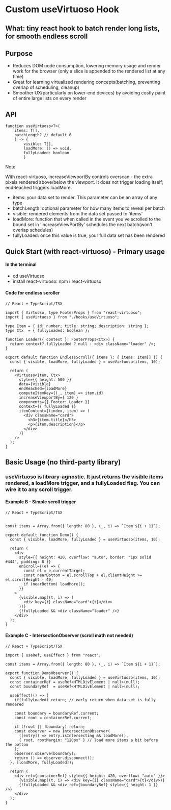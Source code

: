# Custom useVirtuoso Hook

## What: tiny react hook to batch render long lists, for smooth endless scroll

## Purpose 
- Reduces DOM node consumption, lowering memory usage and render work for the browser (only a slice is appended to the rendered list at any time)
- Great for learning virtualized rendering concepts(batching, preventing overlap of scheduling, cleanup)
- Smoother UX(particularly on lower-end devices) by avoiding costly paint of entire large lists on every render

## API 

```
function useVirtuoso<T>(
    items: T[], 
    batchLength? // default 6
    ) -> { 
        visible: T[], 
        loadMore: () => void, 
        fullyLoaded: boolean 
        }
```
>[!NOTE] 
>With react-virtuoso, increaseViewportBy controls overscan - the extra pixels rendered above/below the viewport. 
>It does not trigger loading itself; endReached triggers loadMore.


- items: your data set to render. This parameter can be an array of any type
- batchLength: optional parameter for how many items to reveal per batch
- visible: rendered elements from the data set passed to 'items'
- loadMore: function that when called in the event you've scrolled to the bound set in 'increaseViewPortBy' 
schedules the next batch(won't overlap schedules)
- fullyLoaded: once this value is true, your full data set has been rendered

## Quick Start (with react-virtuoso) - Primary usage

#### In the terminal
- cd useVirtuoso
- install react-virtuoso: npm i react-virtuoso

#### Code for endless scroller
```
// React + TypeScript/TSX

import { Virtuoso, type FooterProps } from "react-virtuoso";
import { useVirtuoso } from "./hooks/useVirtuoso";

type Item = { id: number; title: string; description: string };
type Ctx  = { fullyLoaded: boolean };

function Loader({ context }: FooterProps<Ctx>) {
  return context?.fullyLoaded ? null : <div className="loader" />;
}

export default function EndlessScroll({ items }: { items: Item[] }) {
  const { visible, loadMore, fullyLoaded } = useVirtuoso(items, 10);

  return (
    <Virtuoso<Item, Ctx>
      style={{ height: 500 }}
      data={visible}
      endReached={loadMore}
      computeItemKey={(_, item) => item.id}
      increaseViewportBy={ 120 }
      components={{ Footer: Loader }}
      context={{ fullyLoaded }}
      itemContent={(index, item) => (
        <div className="card">
          <h3>{item.title}</h3>
          <p>{item.description}</p>
        </div>
      )}
    />
  );
}

```

## Basic Usage (no third-party library)

### useVirtuoso is library-agnostic. It just returns the visible items rendered, a loadMore trigger, and a fullyLoaded flag. You can wire it to any scroll trigger.

#### Example B - Simple scroll trigger
```
// React + TypeScript/TSX


const items = Array.from({ length: 80 }, (_, i) => `Item ${i + 1}`);

export default function Demo() {
  const { visible, loadMore, fullyLoaded } = useVirtuoso(items, 10);

  return (
    <div
      style={{ height: 420, overflow: "auto", border: "1px solid #444", padding: 8 }}
      onScroll={(e) => {
        const el = e.currentTarget;
        const nearBottom = el.scrollTop + el.clientHeight >= el.scrollHeight - 40;
        if (nearBottom) loadMore();
      }}
    >
      {visible.map((t, i) => (
        <div key={i} className="card">{t}</div>
      ))}
      {!fullyLoaded && <div className="loader" />}
    </div>
  );
}

```

#### Example C - IntersectionObserver (scroll math not needed)

```
// React + TypeScript/TSX

import { useRef, useEffect } from "react";

const items = Array.from({ length: 80 }, (_, i) => `Item ${i + 1}`);

export function DemoObserver() {
  const { visible, loadMore, fullyLoaded } = useVirtuoso(items, 10);
  const containerRef = useRef<HTMLDivElement | null>(null);
  const boundaryRef  = useRef<HTMLDivElement | null>(null);

  useEffect(() => {
    if(fullyLoaded) return; // early return when data set is fully rendered

    const boundary = boundaryRef.current;
    const root = containerRef.current;

    if (!root || !boundary) return;
    const observer = new IntersectionObserver(
      ([entry]) => entry.isIntersecting && loadMore(),
      { root, rootMargin: "120px" } // load more items a bit before the bottom
    );
    observer.observe(boundary);
    return () => observer.disconnect();
  }, [loadMore, fullyLoaded]);

  return (
    <div ref={containerRef} style={{ height: 420, overflow: "auto" }}>
      {visible.map((t, i) => <div key={i} className="card">{t}</div>)}
      {!fullyLoaded && <div ref={boundaryRef} style={{ height: 1 }} />}
    </div>
  );
}

```



